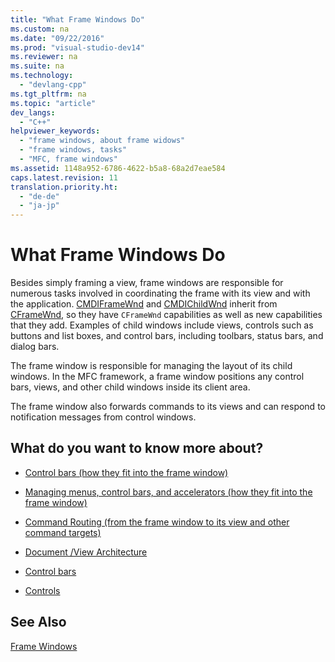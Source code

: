 ```yaml
---
title: "What Frame Windows Do"
ms.custom: na
ms.date: "09/22/2016"
ms.prod: "visual-studio-dev14"
ms.reviewer: na
ms.suite: na
ms.technology: 
  - "devlang-cpp"
ms.tgt_pltfrm: na
ms.topic: "article"
dev_langs: 
  - "C++"
helpviewer_keywords: 
  - "frame windows, about frame widows"
  - "frame windows, tasks"
  - "MFC, frame windows"
ms.assetid: 1148a952-6786-4622-b5a8-68a2d7eae584
caps.latest.revision: 11
translation.priority.ht: 
  - "de-de"
  - "ja-jp"
---
```

# What Frame Windows Do
Besides simply framing a view, frame windows are responsible for numerous tasks involved in coordinating the frame with its view and with the application. [CMDIFrameWnd](../vs140/cmdiframewnd-class.md) and [CMDIChildWnd](../vs140/cmdichildwnd-class.md) inherit from [CFrameWnd](../vs140/cframewnd-class.md), so they have `CFrameWnd` capabilities as well as new capabilities that they add. Examples of child windows include views, controls such as buttons and list boxes, and control bars, including toolbars, status bars, and dialog bars.  
  
 The frame window is responsible for managing the layout of its child windows. In the MFC framework, a frame window positions any control bars, views, and other child windows inside its client area.  
  
 The frame window also forwards commands to its views and can respond to notification messages from control windows.  
  
## What do you want to know more about?  
  
-   [Control bars (how they fit into the frame window)](../vs140/control-bars.md)  
  
-   [Managing menus, control bars, and accelerators (how they fit into the frame window)](../vs140/managing-menus--control-bars--and-accelerators.md)  
  
-   [Command Routing (from the frame window to its view and other command targets)](../vs140/command-routing.md)  
  
-   [Document /View Architecture](../vs140/document-view-architecture.md)  
  
-   [Control bars](../vs140/control-bars.md)  
  
-   [Controls](../vs140/controls--mfc-.md)  
  
## See Also  
 [Frame Windows](../vs140/frame-windows.md)